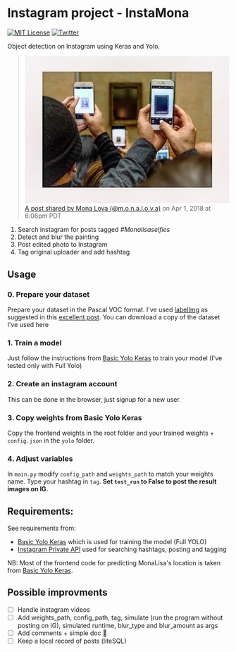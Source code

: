 # Instagram project - InstaMona
[![MIT License](https://img.shields.io/badge/license-MIT-blue.svg)](http://opensource.org/licenses/MIT)
[![Twitter](https://img.shields.io/twitter/url/https/github.com/webslides/webslides.svg?style=social)](https://twitter.com/g_massol)

Object detection on Instagram using Keras and Yolo.

> ![Mona Lova](https://raw.githubusercontent.com/gu-ma/Instamona/master/images/example.jpg)
> <a href="https://www.instagram.com/p/BhDIvrrFp7e/" target="_blank">A post shared by Mona Lova (@m.o.n.a.l.o.v.a)</a> on Apr 1, 2018 at 6:06pm PDT

1) Search instagram for posts tagged _#Monalisaselfies_ <br>
2) Detect and blur the painting <br>
3) Post edited photo to Instagram <br>
4) Tag original uploader and add hashtag <br>

## Usage

### 0. Prepare your dataset

Prepare your dataset in the Pascal VOC format. I've used [labelImg](https://github.com/tzutalin/labelImg) as suggested in this [excellent post](https://towardsdatascience.com/how-to-train-your-own-object-detector-with-tensorflows-object-detector-api-bec72ecfe1d9). You can download a copy of the dataset I've used here

### 1. Train a model

Just follow the instructions from [Basic Yolo Keras](https://github.com/experiencor/basic-yolo-keras) to train your model (I've tested only with Full Yolo)

### 2. Create an instagram account

This can be done in the browser, just signup for a new user.

### 3. Copy weights from Basic Yolo Keras

Copy the frontend weights in the root folder and your trained weights + ```config.json``` in the ```yolo``` folder. 

### 4. Adjust variables

In ```main.py``` modify ```config_path``` and ```weights_path``` to match your weights name. Type your hashtag in ```tag```. **Set ```test_run``` to False to post the result images on IG.**

## Requirements:

See requirements from:

+ [Basic Yolo Keras](https://github.com/experiencor/basic-yolo-keras) which is used for training the model (Full YOLO)
+ [Instagram Private API](https://github.com/ping/instagram_private_api) used for searching hashtags, posting and tagging

NB: Most of the frontend code for predicting MonaLisa's location is taken from [Basic Yolo Keras](https://github.com/experiencor/basic-yolo-keras).

## Possible improvments
- [ ] Handle instagram videos
- [ ] Add weights_path, config_path, tag, simulate (run the program without posting on IG), simulated runtime, blur_type and blur_amount as args
- [ ] Add comments + simple doc :pencil:
- [ ] Keep a local record of posts (liteSQL)